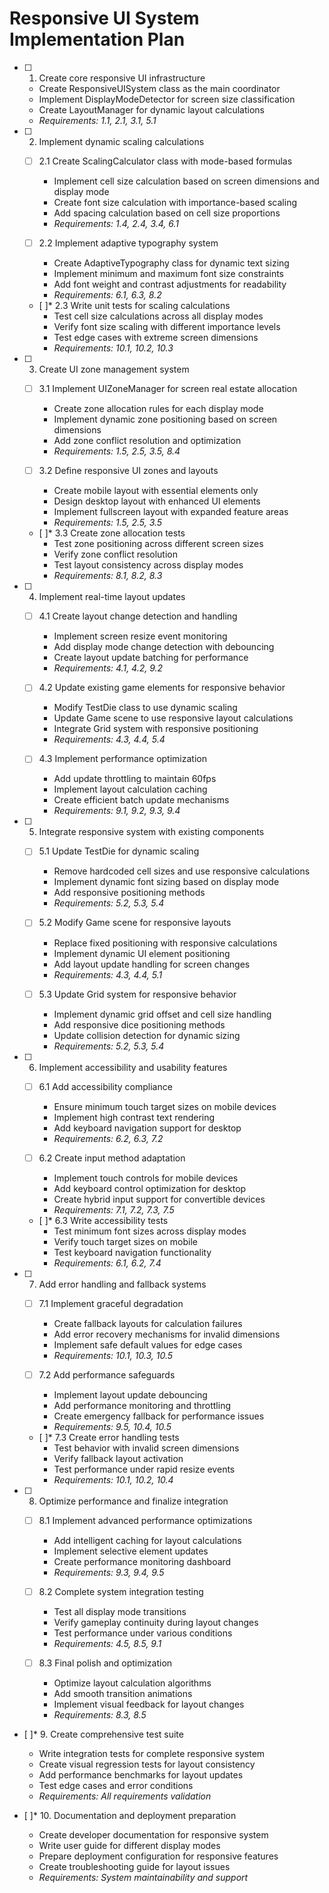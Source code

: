 # Responsive UI System Implementation Plan

- [ ] 1. Create core responsive UI infrastructure


  - Create ResponsiveUISystem class as the main coordinator
  - Implement DisplayModeDetector for screen size classification
  - Create LayoutManager for dynamic layout calculations
  - _Requirements: 1.1, 2.1, 3.1, 5.1_

- [ ] 2. Implement dynamic scaling calculations
  - [ ] 2.1 Create ScalingCalculator class with mode-based formulas
    - Implement cell size calculation based on screen dimensions and display mode
    - Create font size calculation with importance-based scaling
    - Add spacing calculation based on cell size proportions
    - _Requirements: 1.4, 2.4, 3.4, 6.1_

  - [ ] 2.2 Implement adaptive typography system
    - Create AdaptiveTypography class for dynamic text sizing
    - Implement minimum and maximum font size constraints
    - Add font weight and contrast adjustments for readability
    - _Requirements: 6.1, 6.3, 8.2_

  - [ ]* 2.3 Write unit tests for scaling calculations
    - Test cell size calculations across all display modes
    - Verify font size scaling with different importance levels
    - Test edge cases with extreme screen dimensions
    - _Requirements: 10.1, 10.2, 10.3_

- [ ] 3. Create UI zone management system
  - [ ] 3.1 Implement UIZoneManager for screen real estate allocation
    - Create zone allocation rules for each display mode
    - Implement dynamic zone positioning based on screen dimensions
    - Add zone conflict resolution and optimization
    - _Requirements: 1.5, 2.5, 3.5, 8.4_

  - [ ] 3.2 Define responsive UI zones and layouts
    - Create mobile layout with essential elements only
    - Design desktop layout with enhanced UI elements
    - Implement fullscreen layout with expanded feature areas
    - _Requirements: 1.5, 2.5, 3.5_

  - [ ]* 3.3 Create zone allocation tests
    - Test zone positioning across different screen sizes
    - Verify zone conflict resolution
    - Test layout consistency across display modes
    - _Requirements: 8.1, 8.2, 8.3_

- [ ] 4. Implement real-time layout updates
  - [ ] 4.1 Create layout change detection and handling
    - Implement screen resize event monitoring
    - Add display mode change detection with debouncing
    - Create layout update batching for performance
    - _Requirements: 4.1, 4.2, 9.2_

  - [ ] 4.2 Update existing game elements for responsive behavior
    - Modify TestDie class to use dynamic scaling
    - Update Game scene to use responsive layout calculations
    - Integrate Grid system with responsive positioning
    - _Requirements: 4.3, 4.4, 5.4_

  - [ ] 4.3 Implement performance optimization
    - Add update throttling to maintain 60fps
    - Implement layout calculation caching
    - Create efficient batch update mechanisms
    - _Requirements: 9.1, 9.2, 9.3, 9.4_

- [ ] 5. Integrate responsive system with existing components
  - [ ] 5.1 Update TestDie for dynamic scaling
    - Remove hardcoded cell sizes and use responsive calculations
    - Implement dynamic font sizing based on display mode
    - Add responsive positioning methods
    - _Requirements: 5.2, 5.3, 5.4_

  - [ ] 5.2 Modify Game scene for responsive layouts
    - Replace fixed positioning with responsive calculations
    - Implement dynamic UI element positioning
    - Add layout update handling for screen changes
    - _Requirements: 4.3, 4.4, 5.1_

  - [ ] 5.3 Update Grid system for responsive behavior
    - Implement dynamic grid offset and cell size handling
    - Add responsive dice positioning methods
    - Update collision detection for dynamic sizing
    - _Requirements: 5.2, 5.3, 5.4_

- [ ] 6. Implement accessibility and usability features
  - [ ] 6.1 Add accessibility compliance
    - Ensure minimum touch target sizes on mobile devices
    - Implement high contrast text rendering
    - Add keyboard navigation support for desktop
    - _Requirements: 6.2, 6.3, 7.2_

  - [ ] 6.2 Create input method adaptation
    - Implement touch controls for mobile devices
    - Add keyboard control optimization for desktop
    - Create hybrid input support for convertible devices
    - _Requirements: 7.1, 7.2, 7.3, 7.5_

  - [ ]* 6.3 Write accessibility tests
    - Test minimum font sizes across display modes
    - Verify touch target sizes on mobile
    - Test keyboard navigation functionality
    - _Requirements: 6.1, 6.2, 7.4_

- [ ] 7. Add error handling and fallback systems
  - [ ] 7.1 Implement graceful degradation
    - Create fallback layouts for calculation failures
    - Add error recovery mechanisms for invalid dimensions
    - Implement safe default values for edge cases
    - _Requirements: 10.1, 10.3, 10.5_

  - [ ] 7.2 Add performance safeguards
    - Implement layout update debouncing
    - Add performance monitoring and throttling
    - Create emergency fallback for performance issues
    - _Requirements: 9.5, 10.4, 10.5_

  - [ ]* 7.3 Create error handling tests
    - Test behavior with invalid screen dimensions
    - Verify fallback layout activation
    - Test performance under rapid resize events
    - _Requirements: 10.1, 10.2, 10.4_

- [ ] 8. Optimize performance and finalize integration
  - [ ] 8.1 Implement advanced performance optimizations
    - Add intelligent caching for layout calculations
    - Implement selective element updates
    - Create performance monitoring dashboard
    - _Requirements: 9.3, 9.4, 9.5_

  - [ ] 8.2 Complete system integration testing
    - Test all display mode transitions
    - Verify gameplay continuity during layout changes
    - Test performance under various conditions
    - _Requirements: 4.5, 8.5, 9.1_

  - [ ] 8.3 Final polish and optimization
    - Optimize layout calculation algorithms
    - Add smooth transition animations
    - Implement visual feedback for layout changes
    - _Requirements: 8.3, 8.5_

- [ ]* 9. Create comprehensive test suite
  - Write integration tests for complete responsive system
  - Create visual regression tests for layout consistency
  - Add performance benchmarks for layout updates
  - Test edge cases and error conditions
  - _Requirements: All requirements validation_

- [ ]* 10. Documentation and deployment preparation
  - Create developer documentation for responsive system
  - Write user guide for different display modes
  - Prepare deployment configuration for responsive features
  - Create troubleshooting guide for layout issues
  - _Requirements: System maintainability and support_
